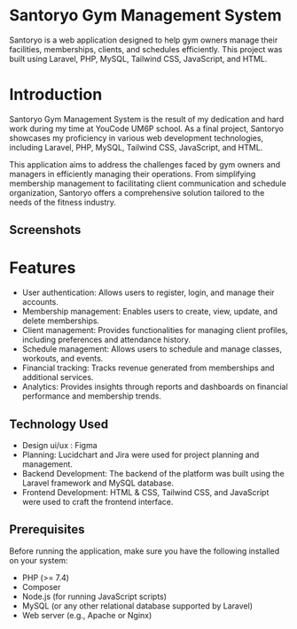 # Santoryo Gym Management System

Santoryo is a web application designed to help gym owners manage their facilities, memberships, clients, and schedules efficiently. This project was built using Laravel, PHP, MySQL, Tailwind CSS, JavaScript, and HTML.

# Introduction

Santoryo Gym Management System is the result of my dedication and hard work during my time at YouCode UM6P school. As a final project, Santoryo showcases my proficiency in various web development technologies, including Laravel, PHP, MySQL, Tailwind CSS, JavaScript, and HTML.

This application aims to address the challenges faced by gym owners and managers in efficiently managing their operations. From simplifying membership management to facilitating client communication and schedule organization, Santoryo offers a comprehensive solution tailored to the needs of the fitness industry.

## Screenshots

# Features

- User authentication: Allows users to register, login, and manage their accounts.
- Membership management: Enables users to create, view, update, and delete memberships.
- Client management: Provides functionalities for managing client profiles, including preferences and attendance history.
- Schedule management: Allows users to schedule and manage classes, workouts, and events.
- Financial tracking: Tracks revenue generated from memberships and additional services.
- Analytics: Provides insights through reports and dashboards on financial performance and membership trends.

## Technology Used
* Design ui/ux : Figma
* Planning: Lucidchart and Jira were used for project planning and management.
* Backend Development: The backend of the platform was built using the Laravel framework and MySQL database.
* Frontend Development: HTML & CSS, Tailwind CSS, and JavaScript were used to craft the frontend interface.

## Prerequisites

Before running the application, make sure you have the following installed on your system:

- PHP (>= 7.4)
- Composer
- Node.js (for running JavaScript scripts)
- MySQL (or any other relational database supported by Laravel)
- Web server (e.g., Apache or Nginx)



